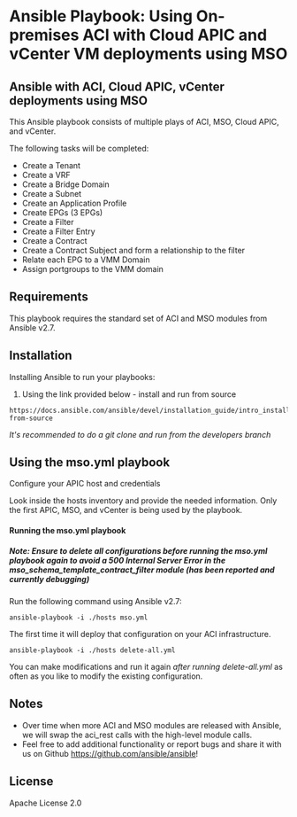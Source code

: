 # Ansible Playbook: Using On-premises ACI with Cloud APIC and vCenter VM deployments using MSO

## Ansible with ACI, Cloud APIC, vCenter deployments using MSO

This Ansible playbook consists of multiple plays of ACI, MSO, Cloud APIC, and vCenter.

The following tasks will be completed:
* Create a Tenant 
* Create a VRF 
* Create a Bridge Domain 
* Create a Subnet 
* Create an Application Profile
* Create EPGs (3 EPGs)
* Create a Filter 
* Create a Filter Entry 
* Create a Contract 
* Create a Contract Subject and form a relationship to the filter 
* Relate each EPG to a VMM Domain
* Assign portgroups to the VMM domain

## Requirements

This playbook requires the standard set of ACI and MSO modules from Ansible v2.7.

## Installation

Installing Ansible to run your playbooks:

1. Using the link provided below - install and run from source
```
https://docs.ansible.com/ansible/devel/installation_guide/intro_installation.html#running-from-source
```
_It's recommended to do a git clone and run from the developers branch_

## Using the mso.yml playbook

Configure your APIC host and credentials

Look inside the hosts inventory and provide the needed information. Only the first APIC, MSO, and vCenter is being used by the playbook.

#### Running the mso.yml playbook

##### **Note: Ensure to delete all configurations before running the mso.yml playbook again to avoid a 500 Internal Server Error in the _mso_schema_template_contract_filter_ module (has been reported and currently debugging)**

Run the following command using Ansible v2.7:

```
ansible-playbook -i ./hosts mso.yml
```

The first time it will deploy that configuration on your ACI infrastructure.

```
ansible-playbook -i ./hosts delete-all.yml
```

You can make modifications and run it again _after running delete-all.yml_ as often as you like to modify the existing configuration.

## Notes

- Over time when more ACI and MSO modules are released with Ansible, we will swap the aci_rest calls with the high-level module calls.
- Feel free to add additional functionality or report bugs and share it with us on Github https://github.com/ansible/ansible!

## License

Apache License 2.0
